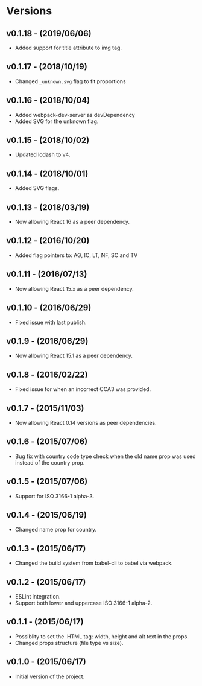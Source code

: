 # Versions

## v0.1.18 - (2019/06/06)

* Added support for title attribute to img tag.


## v0.1.17 - (2018/10/19)

* Changed `_unknown.svg` flag to fit proportions


## v0.1.16 - (2018/10/04)

* Added webpack-dev-server as devDependency
* Added SVG for the unknown flag.


## v0.1.15 - (2018/10/02)

* Updated lodash to v4.

## v0.1.14 - (2018/10/01)

* Added SVG flags.

## v0.1.13 - (2018/03/19)

* Now allowing React 16 as a peer dependency.

## v0.1.12 - (2016/10/20)

* Added flag pointers to: AG, IC, LT, NF, SC and TV

## v0.1.11 - (2016/07/13)

* Now allowing React 15.x as a peer dependency.

## v0.1.10 - (2016/06/29)

* Fixed issue with last publish.

## v0.1.9 - (2016/06/29)

* Now allowing React 15.1 as a peer dependency.

## v0.1.8 - (2016/02/22)

* Fixed issue for when an incorrect CCA3 was provided.

## v0.1.7 - (2015/11/03)

* Now allowing React 0.14 versions as peer dependencies.

## v0.1.6 - (2015/07/06)

* Bug fix with country code type check when the old name prop was used instead of the country prop.

## v0.1.5 - (2015/07/06)

* Support for ISO 3166-1 alpha-3.

## v0.1.4 - (2015/06/19)

* Changed name prop for country.

## v0.1.3 - (2015/06/17)

* Changed the build system from babel-cli to babel via webpack.

## v0.1.2 - (2015/06/17)

* ESLint integration.
* Support both lower and uppercase ISO 3166-1 alpha-2.

## v0.1.1 - (2015/06/17)

* Possiblity to set the <img> HTML tag: width, height and alt text in the props.
* Changed props structure (file type vs size).

## v0.1.0 - (2015/06/17)

* Initial version of the project.
